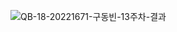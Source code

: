 ![QB-18-20221671-구동빈-13주차-결과](https://user-images.githubusercontent.com/106071689/204718319-d0e0326b-17b0-44e2-8fb5-f3dcc3a0d544.png)
